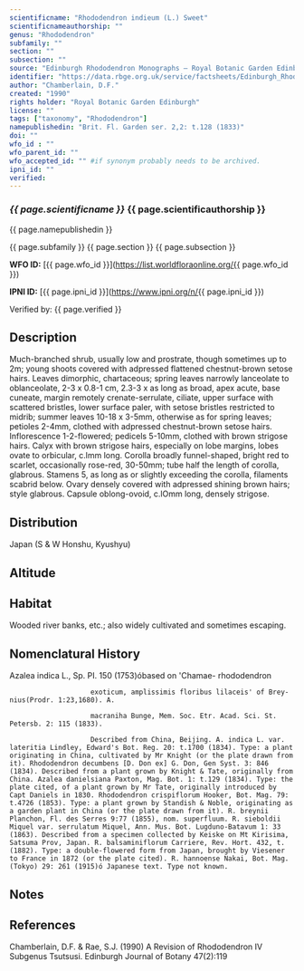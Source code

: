 ```yaml
---
scientificname: "Rhododendron indieum (L.) Sweet"
scientificnameauthorship: ""
genus: "Rhododendron"
subfamily: ""
section: ""
subsection: ""
source: "Edinburgh Rhododendron Monographs – Royal Botanic Garden Edinburgh"
identifier: "https://data.rbge.org.uk/service/factsheets/Edinburgh_Rhododendron_Monographs.xhtml"
author: "Chamberlain, D.F."
created: "1990"
rights holder: "Royal Botanic Garden Edinburgh"
license: ""
tags: ["taxonomy", "Rhododendron"]
namepublishedin: "Brit. Fl. Garden ser. 2,2: t.128 (1833)"
doi: ""
wfo_id : ""
wfo_parent_id: ""
wfo_accepted_id: "" #if synonym probably needs to be archived.                      
ipni_id: ""
verified:
---
```

### _{{ page.scientificname }}_ {{ page.scientificauthorship }}
 {{ page.namepublishedin }}

{{ page.subfamily }} {{ page.section }} {{ page.subsection }}

**WFO ID:** [{{ page.wfo_id }}](https://list.worldfloraonline.org/{{ page.wfo_id }})

**IPNI ID:** [{{ page.ipni_id }}](https://www.ipni.org/n/{{ page.ipni_id }})

Verified by: {{ page.verified }}



## Description
Much-branched shrub, usually low and prostrate, though sometimes up to 2m; young shoots covered with adpressed flattened chestnut-brown setose hairs. Leaves dimorphic, chartaceous; spring leaves narrowly lanceolate to oblanceolate, 2-3 x 0.8-1 cm, 2.3-3 x as long as broad, apex acute, base cuneate, margin remotely crenate-serrulate, ciliate, upper surface with scattered bristles, lower surface paler, with setose bristles restricted to midrib; summer leaves 10-18 x 3-5mm, otherwise as for spring leaves; petioles 2-4mm, clothed with adpressed chestnut-brown setose hairs. Inflorescence 1-2-flowered; pedicels 5-10mm, clothed with brown strigose hairs. Calyx with brown strigose hairs, especially on lobe margins, lobes ovate to orbicular, c.lmm long. Corolla broadly funnel-shaped, bright red to scarlet, occasionally rose-red, 30-50mm; tube half the length of corolla, glabrous. Stamens 5, as long as or slightly exceeding the corolla, filaments scabrid below. Ovary densely covered with adpressed shining brown hairs; style glabrous. Capsule oblong-ovoid, c.lOmm long, densely strigose.

## Distribution
Japan (S & W Honshu, Kyushyu)

## Altitude


## Habitat
Wooded river banks, etc.; also widely cultivated and sometimes escaping.

## Nomenclatural History
Azalea indica L., Sp. PI. 150 (1753)óbased on 'Chamae- rhododendron

                        exoticum, amplissimis floribus lilaceis' of Brey- nius(Prodr. 1:23,1680). A.

                        macraniha Bunge, Mem. Soc. Etr. Acad. Sci. St. Petersb. 2: 115 (1833).

                        Described from China, Beijing. A. indica L. var. lateritia Lindley, Edward's Bot. Reg. 20: t.1700 (1834). Type: a plant originating in China, cultivated by Mr Knight (or the plate drawn from it). Rhododendron decumbens [D. Don ex] G. Don, Gen Syst. 3: 846 (1834). Described from a plant grown by Knight & Tate, originally from China. Azalea danielsiana Paxton, Mag. Bot. 1: t.129 (1834). Type: the plate cited, of a plant grown by Mr Tate, originally introduced by Capt Daniels in 1830. Rhododendron crispiflorum Hooker, Bot. Mag. 79: t.4726 (1853). Type: a plant grown by Standish & Noble, originating as a garden plant in China (or the plate drawn from it). R. breynii Planchon, Fl. des Serres 9:77 (1855), nom. superfluum. R. sieboldii Miquel var. serrulatum Miquel, Ann. Mus. Bot. Lugduno-Batavum 1: 33 (1863). Described from a specimen collected by Keiske on Mt Kirisima, Satsuma Prov, Japan. R. balsaminiflorum Carriere, Rev. Hort. 432, t. (1882). Type: a double-flowered form from Japan, brought by Viesener to France in 1872 (or the plate cited). R. hannoense Nakai, Bot. Mag. (Tokyo) 29: 261 (1915)ó Japanese text. Type not known.
                       
## Notes


## References

Chamberlain, D.F. & Rae, S.J. (1990) A Revision of Rhododendron IV Subgenus Tsutsusi. Edinburgh Journal of Botany 47(2):119
